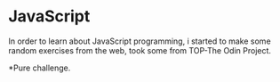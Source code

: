 # JavaScript

In order to learn about JavaScript programming, i started to make some random exercises from the web, took some from TOP-The Odin Project. 

*Pure challenge.
